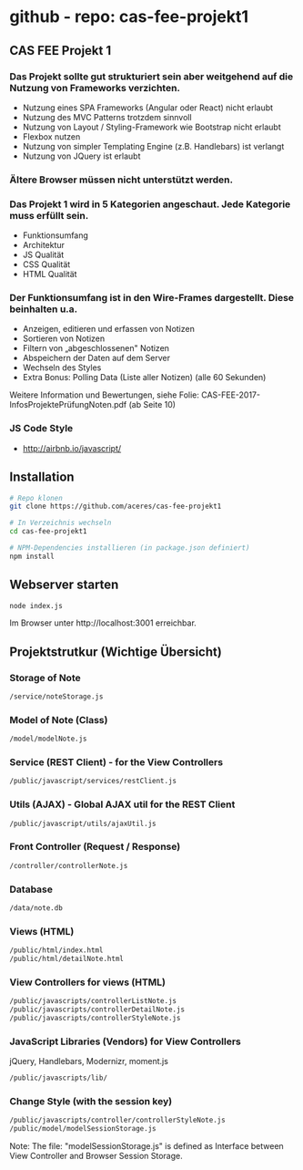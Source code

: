 # github - repo: cas-fee-projekt1

## CAS FEE Projekt 1

### Das Projekt sollte gut strukturiert sein aber weitgehend auf die Nutzung von Frameworks verzichten.

- Nutzung eines SPA Frameworks (Angular oder React) nicht erlaubt
- Nutzung des MVC Patterns trotzdem sinnvoll
- Nutzung von Layout / Styling-Framework wie Bootstrap nicht erlaubt
- Flexbox nutzen
- Nutzung von simpler Templating Engine (z.B. Handlebars) ist verlangt
- Nutzung von JQuery ist erlaubt

### Ältere Browser müssen nicht unterstützt werden.

### Das Projekt 1 wird in 5 Kategorien angeschaut. Jede Kategorie muss erfüllt sein.

- Funktionsumfang
- Architektur
- JS Qualität
- CSS Qualität
- HTML Qualität

### Der Funktionsumfang ist in den Wire-Frames dargestellt. Diese beinhalten u.a.

- Anzeigen, editieren und erfassen von Notizen
- Sortieren von Notizen
- Filtern von „abgeschlossenen" Notizen
- Abspeichern der Daten auf dem Server
- Wechseln des Styles
- Extra Bonus: Polling Data (Liste aller Notizen) (alle 60 Sekunden)

Weitere Information und Bewertungen, siehe Folie: CAS-FEE-2017-InfosProjektePrüfungNoten.pdf (ab Seite 10)

### JS Code Style

- http://airbnb.io/javascript/


## Installation

```bash
# Repo klonen
git clone https://github.com/aceres/cas-fee-projekt1

# In Verzeichnis wechseln
cd cas-fee-projekt1

# NPM-Dependencies installieren (in package.json definiert)
npm install
```

## Webserver starten

```bash
node index.js
```

Im Browser unter http://localhost:3001 erreichbar.

## Projektstrutkur (Wichtige Übersicht)

### Storage of Note

```bash
/service/noteStorage.js
```

### Model of Note (Class)

```bash
/model/modelNote.js
```

### Service (REST Client) - for the View Controllers

```bash
/public/javascript/services/restClient.js
```

### Utils (AJAX) - Global AJAX util for the REST Client

```bash
/public/javascript/utils/ajaxUtil.js
```

### Front Controller (Request / Response)

```bash
/controller/controllerNote.js
```

### Database

```bash
/data/note.db
```

### Views (HTML)

```bash
/public/html/index.html
/public/html/detailNote.html
```

### View Controllers for views (HTML)

```bash
/public/javascripts/controllerListNote.js
/public/javascripts/controllerDetailNote.js
/public/javascripts/controllerStyleNote.js
```

### JavaScript Libraries (Vendors) for View Controllers

jQuery, Handlebars, Modernizr, moment.js

```bash
/public/javascripts/lib/
```

### Change Style (with the session key)

```bash
/public/javascripts/controller/controllerStyleNote.js
/public/model/modelSessionStorage.js
```

Note: The file: "modelSessionStorage.js" is defined as Interface between View Controller and Browser Session Storage.
